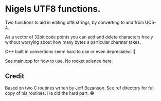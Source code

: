 Nigels UTF8 functions.
======================

Two functions to aid in editing utf8 strings, by converting to and from UCS-4.

As a vector of 32bit code points you can add and delete characters freely without worrying about how many bytes a particular charater takes.

C++ built in convertions seem hard to use or even depreciated. 🤨

See main.cpp for how to use. No rocket science here.

Credit
------
Based on two C routines writen by Jeff Bezanson. See ref directory for full copy of his routines. He did the hard part. 😁